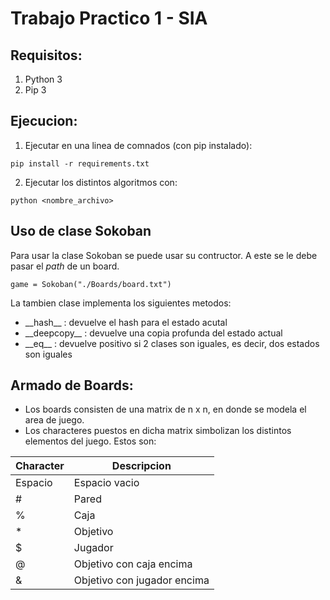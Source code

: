 # Trabajo Practico 1 - SIA

## Requisitos:
1) Python 3
2) Pip 3

## Ejecucion:
1) Ejecutar en una linea de comnados (con pip instalado):
```
pip install -r requirements.txt
```
2) Ejecutar los distintos algoritmos con:
```
python <nombre_archivo>
```

## Uso de clase Sokoban
Para usar la clase Sokoban se puede usar su contructor. A este se le debe pasar el _path_ de un board.
```
game = Sokoban("./Boards/board.txt")
```

La tambien clase implementa los siguientes metodos:
- \_\_hash__ : devuelve el hash para el estado acutal
- \_\_deepcopy__ : devuelve una copia profunda del estado actual
- \_\_eq__ : devuelve positivo si 2 clases son iguales, es decir, dos estados son iguales

## Armado de Boards:
- Los boards consisten de una matrix de n x n, en donde se modela el area de juego.
- Los characteres puestos en dicha matrix simbolizan los distintos elementos del juego. Estos son:

| Character | Descripcion |
|---|-------------|
| Espacio | Espacio vacio |
| # | Pared |
| % | Caja |
| * | Objetivo |
| $ | Jugador |
| @ | Objetivo con caja encima |
| & |  Objetivo con jugador encima |


